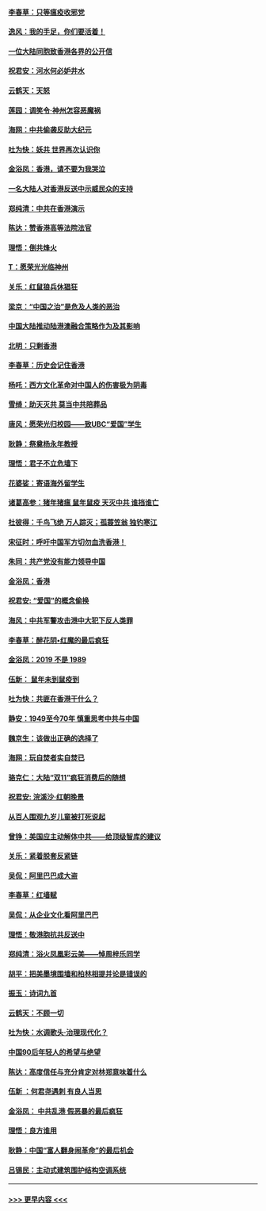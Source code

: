 #### [李春草：只等瘟疫收邪党](../pages/nsc993/n11677308.md?t=11250301) 
#### [逸风：我的手足，你们要活着！](../pages/nsc993/n11676352.md?t=11250301) 
#### [一位大陆同胞致香港各界的公开信](../pages/nsc993/n11675761.md?t=11250301) 
#### [祝君安：河水何必妒井水](../pages/nsc993/n11675746.md?t=11250301) 
#### [云鹤天：天怒](../pages/nsc993/n11675718.md?t=11250301) 
#### [莲园：调笑令‧神州怎容恶魔祸](../pages/nsc993/n11675648.md?t=11250301) 
#### [海网：中共偷袭反助大纪元](../pages/nsc993/n11673515.md?t=11250301) 
#### [吐为快：妖共 世界再次认识你](../pages/nsc993/n11673506.md?t=11250301) 
#### [金浴凤：香港，请不要为我哭泣](../pages/nsc993/n11673248.md?t=11250301) 
#### [一名大陆人对香港反送中示威民众的支持](../pages/nsc993/n11672615.md?t=11250301) 
#### [郑纯清：中共在香港演示](../pages/nsc993/n11670539.md?t=11250301) 
#### [陈达：赞香港高等法院法官](../pages/nsc993/n11669542.md?t=11250301) 
#### [理悟：倒共烽火](../pages/nsc993/n11668844.md?t=11250301) 
#### [T：愿荣光光临神州](../pages/nsc993/n11668421.md?t=11250301) 
#### [关乐：红鼠狼兵休猖狂](../pages/nsc993/n11668378.md?t=11250301) 
#### [梁京：“中国之治”是危及人类的恶治](../pages/nsc993/n11668328.md?t=11250301) 
#### [中国大陆推动陆港澳融合策略作为及其影响](../pages/nsc993/n11668157.md?t=11250301) 
#### [北明：只剩香港](../pages/nsc993/n11668002.md?t=11250301) 
#### [李春草：历史会记住香港](../pages/nsc993/n11667927.md?t=11250301) 
#### [杨吒：西方文化革命对中国人的伤害极为阴毒](../pages/nsc993/n11664521.md?t=11250301) 
#### [雪绮：助天灭共 莫当中共陪葬品](../pages/nsc993/n11662650.md?t=11250301) 
#### [唐风：愿荣光归校园——致UBC“爱国”学生](../pages/nsc993/n11662194.md?t=11250301) 
#### [耿静：祭奠杨永年教授](../pages/nsc993/n11662514.md?t=11250301) 
#### [理悟：君子不立危墙下](../pages/nsc993/n11662172.md?t=11250301) 
#### [花婆娑：寄语海外留学生](../pages/nsc993/n11662121.md?t=11250301) 
#### [诸葛高参：猪年猪瘟 鼠年鼠疫 天灭中共 谁挡谁亡](../pages/nsc993/n11661980.md?t=11250301) 
#### [杜彼得：千鸟飞绝 万人踪灭；孤蓑笠翁 独钓寒江](../pages/nsc993/n11661170.md?t=11250301) 
#### [宋征时：呼吁中国军方切勿血洗香港！](../pages/nsc993/n11415318.md?t=11250301) 
#### [朱同：共产党没有能力领导中国](../pages/nsc993/n11660421.md?t=11250301) 
#### [金浴凤：香港](../pages/nsc993/n11660419.md?t=11250301) 
#### [祝君安: “爱国”的概念偷换](../pages/nsc993/n11659706.md?t=11250301) 
#### [海风：中共军警攻击港中大犯下反人类罪](../pages/nsc993/n11659632.md?t=11250301) 
#### [李春草：醉花阴•红魔的最后疯狂](../pages/nsc993/n11659287.md?t=11250301) 
#### [金浴凤：2019 不是 1989](../pages/nsc993/n11657663.md?t=11250301) 
#### [伍新： 鼠年未到鼠疫到](../pages/nsc993/n11655098.md?t=11250301) 
#### [吐为快：共匪在香港干什么？](../pages/nsc993/n11654891.md?t=11250301) 
#### [静安：1949至今70年 慎重思考中共与中国](../pages/nsc993/n11651244.md?t=11250301) 
#### [魏京生：该做出正确的选择了](../pages/nsc993/n11653084.md?t=11250301) 
#### [海网：玩自焚者实自焚已](../pages/nsc993/n11652423.md?t=11250301) 
#### [骆克仁：大陆“双11”疯狂消费后的随想](../pages/nsc993/n11652305.md?t=11250301) 
#### [祝君安: 浣溪沙·红朝晚景](../pages/nsc993/n11652258.md?t=11250301) 
#### [从百人围观九岁儿童被打死说起](../pages/nsc993/n11651030.md?t=11250301) 
#### [曾铮：美国应主动解体中共——给顶级智库的建议](../pages/nsc993/n11649888.md?t=11250301) 
#### [关乐：紧着脱套反紧链](../pages/nsc993/n11649069.md?t=11250301) 
#### [吴侃：阿里巴巴成大盗](../pages/nsc993/n11645523.md?t=11250301) 
#### [李春草：红墙赋](../pages/nsc993/n11646389.md?t=11250301) 
#### [吴侃：从企业文化看阿里巴巴](../pages/nsc993/n11645476.md?t=11250301) 
#### [理悟：敬港胞抗共反送中](../pages/nsc993/n11645466.md?t=11250301) 
#### [郑纯清：浴火凤凰彩云美——悼周梓乐同学](../pages/nsc993/n11645155.md?t=11250301) 
#### [胡平：把美墨境围墙和柏林相提并论是错误的](../pages/nsc993/n11645134.md?t=11250301) 
#### [振玉：诗词九首](../pages/nsc993/n11644081.md?t=11250301) 
#### [云鹤天：不顾一切](../pages/nsc993/n11643508.md?t=11250301) 
#### [吐为快：水调歌头·治理现代化？](../pages/nsc993/n11643485.md?t=11250301) 
#### [中国90后年轻人的希望与绝望](../pages/nsc993/n11642317.md?t=11250301) 
#### [陈达：高度信任与充分肯定对林郑意味着什么](../pages/nsc993/n11641441.md?t=11250301) 
#### [伍新 ：何君尧遇刺 有良人当思](../pages/nsc993/n11641503.md?t=11250301) 
#### [金浴凤： 中共乱港  假恶暴的最后疯狂](../pages/nsc993/n11641495.md?t=11250301) 
#### [理悟：良方谁用](../pages/nsc993/n11641463.md?t=11250301) 
#### [耿静：中国“富人翻身闹革命”的最后机会](../pages/nsc993/n11640655.md?t=11250301) 
#### [吕锡民：主动式建筑围护结构空调系统](../pages/nsc993/n11640168.md?t=11250301) 

----
#### [ >>> 更早内容 <<< ](../indexes/nsc993-earlier.md)
